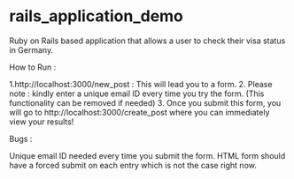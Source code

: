 # rails_application_demo
Ruby on Rails based application that allows a user to check their visa status in Germany. 



How to Run : 

1.http://localhost:3000/new_post : This will lead you to a form. 
2. Please note : kindly enter a unique email ID every time you try the form. (This functionality can be removed if needed)
3. Once you submit this form, you will go to http://localhost:3000/create_post where you can immediately view your results! 


Bugs :

Unique email ID needed every time you submit the form.
HTML form should have a forced submit on each entry which is not the case right now. 
